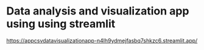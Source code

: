 # Data analysis and visualization app using using streamlit

https://appcsvdatavisualizationapp-n4lh9ydmejfasbq7shkzc6.streamlit.app/
